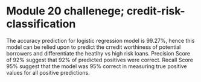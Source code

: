 # Module 20 challenege; credit-risk-classification


The accuracy prediction for logistic regression model is 99.27%, hence this model can be relied upon to predict the crredit worthiness of potential borrowers and differentiate the heatlhy vs high risk loans.
Precision Score of 92% suggest that 92% of predicted positives were correct.
Recall Score 95% suggest that the model was 95% correct in measuring true positive values for all positive predictions.
